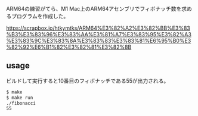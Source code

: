 ARM64の練習がてら、M1 Mac上のARM64アセンブリでフィボナッチ数を求めるプログラムを作成した。

https://scrapbox.io/htkymtks/ARM64%E3%82%A2%E3%82%BB%E3%83%B3%E3%83%96%E3%83%AA%E3%81%A7%E3%83%95%E3%82%A3%E3%83%9C%E3%83%8A%E3%83%83%E3%83%81%E6%95%B0%E3%82%92%E6%B1%82%E3%82%81%E3%82%8B

## usage

ビルドして実行すると10番目のフィボナッチである55が出力される。

```sh
$ make
$ make run
./fibonacci
55
```
